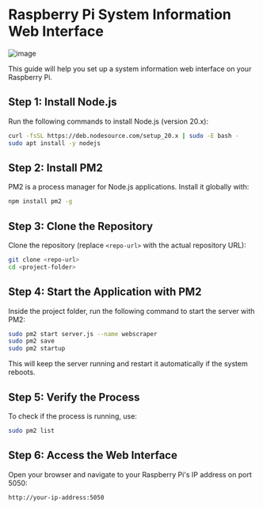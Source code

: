 
 # Raspberry Pi System Information Web Interface
 
![image](https://github.com/user-attachments/assets/7722044a-04d8-4d72-8b0b-956c4b8d9931)


This guide will help you set up a system information web interface on your Raspberry Pi.

## Step 1: Install Node.js

Run the following commands to install Node.js (version 20.x):

```bash
curl -fsSL https://deb.nodesource.com/setup_20.x | sudo -E bash -
sudo apt install -y nodejs
```

## Step 2: Install PM2

PM2 is a process manager for Node.js applications. Install it globally with:

```bash
npm install pm2 -g
```

## Step 3: Clone the Repository

Clone the repository (replace `<repo-url>` with the actual repository URL):

```bash
git clone <repo-url>
cd <project-folder>
```

## Step 4: Start the Application with PM2

Inside the project folder, run the following command to start the server with PM2:

```bash
sudo pm2 start server.js --name webscraper
sudo pm2 save
sudo pm2 startup
```

This will keep the server running and restart it automatically if the system reboots.

## Step 5: Verify the Process

To check if the process is running, use:

```bash
sudo pm2 list
```

## Step 6: Access the Web Interface

Open your browser and navigate to your Raspberry Pi's IP address on port 5050:

```
http://your-ip-address:5050
```
